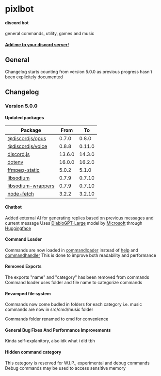 # pixlbot
#### discord bot
general commands, utility, games and music

#### [Add me to your discord server!](https://discord.com/api/oauth2/authorize?client_id=744015666029396028&permissions=8&scope=bot)

## General

Changelog starts counting from version 5.0.0 as previous progress hasn't been explicitely documented

## Changelog

### Version 5.0.0

#### Updated packages

Package              | From   | To
-------------------- | ------ | ------
[@discordjs/opus]    | 0.7.0  | 0.8.0
[@discordjs/voice]   | 0.8.8  | 0.11.0
[discord.js]         | 13.6.0 | 14.3.0
[dotenv]             | 16.0.0 | 16.2.0
[ffmpeg-static]      | 5.0.2  | 5.1.0
[libsodium]          | 0.7.9  | 0.7.10
[libsodium-wrappers] | 0.7.9  | 0.7.10
[node-fetch]         | 3.2.2  | 3.2.10

#### Chatbot
Added external AI for generating replies based on previous messages and current message
Uses [DiabloGPT-Large] model by [Microsoft] through [Huggingface]

#### Command Loader
Commands are now loaded in [commandloader] instead of [help] and [commandhandler]
This is done to improve both readability and performance

#### Removed Exports
The exports "name" and "category" has been removed from commands
Command loader uses folder and file name to categorize commands

#### Revamped file system
Commands now come budled in folders for each category
i.e. music commands are now in src/cmd/music folder

Commands folder renamed to cmd for convenience

#### General Bug Fixes And Performance Improvements
Kinda self-explanitory, also idk what i did tbh

#### Hidden command category
This category is reserved for W.I.P., experimental and debug commands
Debug commands may be used to access sensitive memory

[//]: # (Variables)

[@discordjs/opus]: https://npmjs.com/package/@discordjs/opus
[@discordjs/voice]: https://npmjs.com/package/@discordjs/voice
[discord.js]: https://npmjs.com/package/discord.js
[dotenv]: https://npmjs.com/package/dotenv
[ffmpeg-static]: https://npmjs.com/package/ffmpeg-static
[libsodium]: https://npmjs.com/package/libsodium
[libsodium-wrappers]: https://npmjs.com/package/libsodium-wrappers
[node-fetch]: https://npmjs.com/package/node-fetch

[DiabloGPT-Large]: https://api-inference.huggingface.co/models/microsoft/DialoGPT-large
[Microsoft]: https://microsoft.com
[Huggingface]: https://huggingface.co

[commandloader]: https://github.com/PixlBrosG/PixlBot/blob/master/src/commandloader.js
[commandhandler]:https://github.com/PixlBrosG/PixlBot/blob/master/src/commandhandler.js
[help]: https://github.com/PixlBrosG/PixlBot/blob/master/src/cmd/commands/help.js